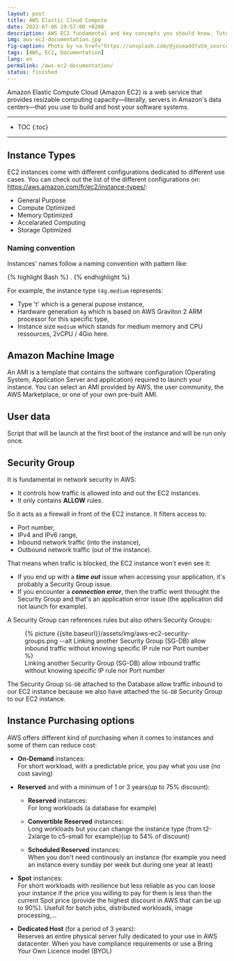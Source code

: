 ```yaml
---
layout: post
title: AWS Elastic Cloud Compute
date: 2021-07-06 19:57:00 +0200
description: AWS EC2 fundamental and key concepts you should know. Tutorial, user guide.
img: aws-ec2-documentation.jpg
fig-caption: Photo by <a href="https://unsplash.com/@joseadd?utm_source=unsplash&utm_medium=referral&utm_content=creditCopyText">JOSE LARRAZOLO</a> on <a href="https://unsplash.com/s/photos/lego?utm_source=unsplash&utm_medium=referral&utm_content=creditCopyText">Unsplash</a>
tags: [AWS, EC2, Documentation]
lang: en
permalink: /aws-ec2-documentation/
status: finished
---
```


Amazon Elastic Compute Cloud (Amazon EC2) is a web service that provides resizable computing capacity—literally, servers in Amazon's data centers—that you use to build and host your software systems.

<hr class="hr-text" data-content="Content">

* TOC
{:toc}

<hr class="hr-text" data-content="Types">

## Instance Types

EC2 instances come with different configurations dedicated to different use cases. You can check out the list of the different configurations on: <https://aws.amazon.com/fr/ec2/instance-types/>:
- General Purpose
- Compute Optimized
- Memory Optimized
- Accelarated Computing
- Storage Optimized

### Naming convention

Instances' names follow a naming convention with pattern like:

{% highlight Bash %}
<type><hardware-generation>.<instance-size>
{% endhighlight %}

For example, the instance type `t4g.medium` represents:
- Type 't' which is a general pupose instance,
- Hardware generation `4g` which is based on AWS Graviton 2 ARM processor for this specific type,
- Instance size `medium` which stands for medium memory and CPU ressources, 2vCPU / 4Gio here.

## Amazon Machine Image

An AMI is a template that contains the software configuration (Operating System, Application Server and application) required to launch your instance. You can select an AMI provided by AWS, the user community, the AWS Marketplace, or one of your own pre-built AMI.

## User data

Script that will be launch at the first boot of the instance and will be run only once.


## Security Group

It is fundamental in network security in AWS:
- It controls how traffic is allowed into and out the EC2 instances.
- It only contains **ALLOW** rules.

So it acts as a firewall in front of the EC2 instance. It filters access to:
- Port number,
- IPv4 and IPv6 range,
- Inbound network traffic (into the instance),
- Outbound network traffic (out of the instance).

That means when trafic is blocked, the EC2 instance won't even see it:
- If you end up with a ***time out*** issue when accessing your application, it's probably a Security Group issue.
- If you encounter a ***connection error***, then the traffic went throught the Security Group and that's an application error issue (the application did not launch for example).

A Security Group can references rules but also others Security Groups:

<figure class="article">
  {% picture {{site.baseurl}}/assets/img/aws-ec2-security-groups.png --alt Linking another Security Group (SG-DB) allow inbound traffic without knowing specific IP rule nor Port number %}
  <figcaption>Linking another Security Group (SG-DB) allow inbound traffic without knowing specific IP rule nor Port number</figcaption>
</figure>

The Security Group `SG-DB` attached to the Database allow traffic inbound to our EC2 instance because we also have attached the `SG-DB` Security Group to our EC2 instance.

## Instance Purchasing options

AWS offers different kind of purchasing when it comes to instances and some of them can reduce cost:
- **On-Demand** instances:<br>
  For short workload, with a predictable price, you pay what you use (no cost saving)

- **Reserved** and with a minimum of 1 or 3 years(up to 75% discount):

  * **Reserved** instances:<br>
    For long workloads (a database for example)

  * **Convertible Reserved** instances:<br>
    Long workloads but you can change the instance type (from t2-2xlarge to c5-small for example)(up to 54% of discount)

  * **Scheduled Reserved** instances:<br>
    When you don't need continously an instance (for example you need an instance every sunday per week but during one year at least)

- **Spot** instances:<br>
For short workloads with resilience but less reliable as you can loose your instance if the price you willing to pay for them is less than the current Spot price (provide the highest discount in AWS that can be up to 90%). Usefull for batch jobs, distributed workloads, image processing,...

- **Dedicated Host** (for a period of 3 years):<br>
Reserves an entire physical server fully dedicated to your use in AWS datacenter. When you have compliance requirements or use a Bring Your Own Licence model (BYOL)



